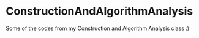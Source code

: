 # ConstructionAndAlgorithmAnalysis
Some of the codes from my Construction and Algorithm Analysis class :)
